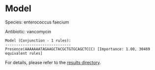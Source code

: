 
# Model

Species: enterococcus faecium

Antibiotic: vancomycin

```
Model (Conjunction - 1 rules):
------------------------------
Presence(AAAAAAATAGAAGCTACGCTGTGCAGCTCCC) [Importance: 1.00, 30469 equivalent rules]

```

For details, please refer to the [results directory](../../../../../results/scm_b/enterococcus%20faecium/vancomycin/repeat_4/).

